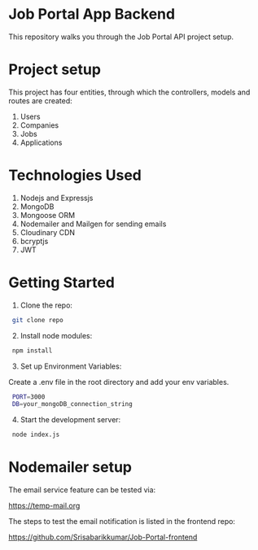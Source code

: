 # Job Portal App Backend

This repository walks you through the Job Portal API project setup.

# Project setup

This project has four entities, through which the controllers, models and routes are created:

1. Users
2. Companies
3. Jobs
4. Applications

# Technologies Used

1. Nodejs and Expressjs
2. MongoDB
3. Mongoose ORM
4. Nodemailer and Mailgen for sending emails
5. Cloudinary CDN
6. bcryptjs
7. JWT

# Getting Started

1. Clone the repo:

```bash
 git clone repo
```
2. Install node modules:

```bash
 npm install
```
3. Set up Environment Variables:

Create a .env file in the root directory and add your env variables.

```bash
 PORT=3000
 DB=your_mongoDB_connection_string
```

4. Start the development server:

```bash
 node index.js
```

# Nodemailer setup

The email service feature can be tested via:

https://temp-mail.org

The steps to test the email notification is listed in the frontend repo:

https://github.com/Srisabarikkumar/Job-Portal-frontend